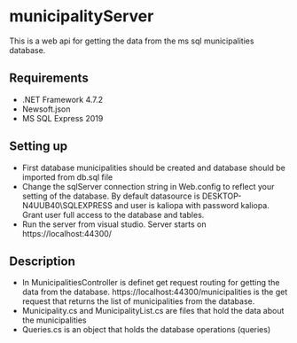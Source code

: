 # municipalityServer

This is a web api for getting the data from the ms sql municipalities database. 

## Requirements

* .NET Framework 4.7.2 
* Newsoft.json
* MS SQL Express 2019 

## Setting up
* First database municipalities should be created and database should be imported from db.sql file
* Change the sqlServer connection string in Web.config to reflect your setting of the database. By default datasource
is DESKTOP-N4UUB40\SQLEXPRESS and user is kaliopa with password kaliopa. Grant user full access to the database and tables.
* Run the server from visual studio. Server starts on https://localhost:44300/

## Description

* In MunicipalitiesController is definet get request routing for getting the data from the database. 
https://localhost:44300/municipalities is the get request that returns the list of municipalities from the database.
* Municipality.cs and MunicipalityList.cs are files that hold the data about the municipalities
* Queries.cs is an object that holds the database operations (queries)

